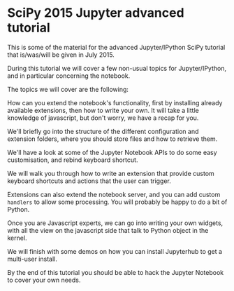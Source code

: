 # SciPy 2015 Jupyter advanced tutorial

This is some of the material for the advanced Jupyter/IPython SciPy tutorial
that is/was/will be given in July 2015.

During this tutorial we will cover a few non-usual topics for Jupyter/IPython,
and in particular concerning the notebook.

The topics we will cover are the following:

How can you extend the notebook's functionality, first by installing already available extensions, then how to write your own. It will take a little knowledge of javascript, but don't worry, we have a recap for you.

We'll briefly go into the structure of the different configuration and extension folders, where you should store files and how to retrieve them.

We'll have a look at some of the Jupyter Notebook APIs to do some easy customisation, and rebind keyboard shortcut.

We will walk you through how to write an extension that provide custom keyboard shortcuts and actions that the user can trigger.

Extensions can also extend the notebook server, and you can add custom `handlers` to allow some processing. You will probably be happy to do a bit of Python.  

Once you are Javascript experts, we can go into writing your own widgets, with all the view on the javascript side that talk to Python object in the kernel.

We will finish with some demos on how you can install Jupyterhub to get a multi-user install.

By the end of this tutorial you should be able to hack the Jupyter Notebook to cover your own needs.
